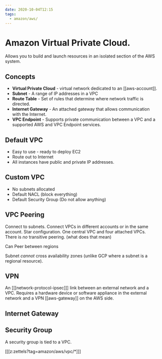 ```yaml
---
date: 2020-10-04T12:15
tags:
  - amazon/aws/
---
```


# Amazon Virtual Private Cloud. 

Allows you to build and launch resources in an isolated section of the AWS system.

## Concepts
* **Virtual Private Cloud** - virtual network dedicated to an [[aws-account]].
* **Subnet** - A range of IP addresses in a VPC
* **Route Table** - Set of rules that determine where network traffic is directed.
* **Internet Gateway** - An attached gateway that allows communication with the Internet.
* **VPC Endpoint** - Supports private communication between a VPC and a supported AWS and VPC Endpoint services.

## Default VPC
* Easy to use - ready to deploy EC2
* Route out to Internet
* All instances have public and private IP addresses.

## Custom VPC
* No subnets allocated
* Default NACL (block everything)
* Default Security Group (Do not allow anything)

## VPC Peering
Connect to subnets.
Connect VPCs in different accounts or in the same account.
Star configuration. One central VPC and four attached VPCs.
There is *no* transitive peering. (what does that mean)

Can Peer between regions

Subnet *cannot* cross availability zones (unlike GCP where a subnet is a regional resource).

## VPN

An [[[network-protocol-ipsec]]] link between an external network and a VPC. Requires a hardware device or software appliance in the external network and a VPN [[aws-gateway]] on the AWS side.


## Internet Gateway

## Security Group
A security group is tied to a VPC.

[[[z:zettels?tag=amazon/aws/vpc/*]]]